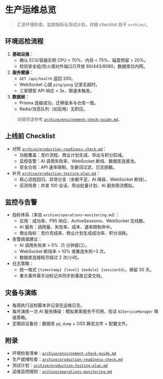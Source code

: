﻿# 生产运维总览

> 汇总环境检查、监控指标与测试计划，详细 checklist 存于 `archive/`。

## 环境巡检流程
1. **基础设施**：
   - 确认 ECS/容器实例 CPU < 70%、内存 < 75%、磁盘预留 > 20%。
   - 校验安全组/防火墙对外端口只开放 80/443/8080，数据库仅内网。
2. **服务健康**：
   - `GET /api/health` 返回 200。
   - WebSocket 心跳 `ping/pong` 记录无超时。
   - 三家模型 API 响应 < 3s，限速未触发。
3. **数据层**：
   - Prisma 连接成功，迁移版本与仓库一致。
   - Redis/消息队列（如启用）无积压。

> 详细项请参考 [`archive/environment-check-guide.md`](archive/environment-check-guide.md)。

## 上线前 Checklist
- 对照 [`archive/production-readiness-check.md`](archive/production-readiness-check.md)：
  - 功能覆盖：竞价流程、商业计划生成、导出与积分扣减。
  - 监控告警：AI 调用失败率、WebSocket 断线、数据库连接池。
  - 安全合规：API 速率限制、生僻词过滤、日志脱敏。
- 补充 [`archive/production-testing-plan.md`](archive/production-testing-plan.md)：
  - 核心流程回归、异常分支（余额不足、AI 降级、WebSocket 断线）。
  - 压测场景：并发 100 会话、导出批量计划、AI 服务限流模拟。

## 监控与告警
- 指标体系（来自 `archive/operations-monitoring.md`）：
  - 应用：成功率、P95 响应、ActiveSessions、WebSocket 在线数。
  - AI 服务：调用量、失败率、成本、速率限制命中。
  - 商业指标：竞价完成率、商业计划生成成功率、积分消耗。
- 告警阈值建议：
  - AI 调用失败率 > 5%（5 分钟窗口）。
  - WebSocket 断线率 > 10% 或重连失败>3 次。
  - 数据库连接耗尽超过 2 次/小时。
- 日志策略：
  - 统一格式 `{timestamp} {level} {module} {sessionId}`，保留 30 天。
  - 重大事件需手动标记并同步到事故记录文档。

## 灾备与演练
- 每周执行巡检脚本并记录在运维日志。
- 每月演练一次 AI 服务降级：模拟某家服务不可用，验证 `AIServiceManager` 降级策略。
- 定期验证备份：数据库 `pg_dump` + OSS 静态文件 + 配置文件。

## 附录
- 环境检查清单：[`archive/environment-check-guide.md`](archive/environment-check-guide.md)
- 生产就绪检查：[`archive/production-readiness-check.md`](archive/production-readiness-check.md)
- 测试计划：[`archive/production-testing-plan.md`](archive/production-testing-plan.md)
- 运维监控细则：[`archive/operations-monitoring.md`](archive/operations-monitoring.md)
